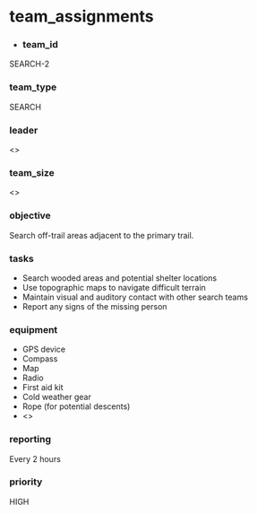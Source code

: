 # team_assignments
- ### team_id
SEARCH-2
### team_type
SEARCH
### leader
<>
### team_size
<>
### objective
Search off-trail areas adjacent to the primary trail.
### tasks
- Search wooded areas and potential shelter locations
- Use topographic maps to navigate difficult terrain
- Maintain visual and auditory contact with other search teams
- Report any signs of the missing person
### equipment
- GPS device
- Compass
- Map
- Radio
- First aid kit
- Cold weather gear
- Rope (for potential descents)
- <>
### reporting
Every 2 hours
### priority
HIGH

